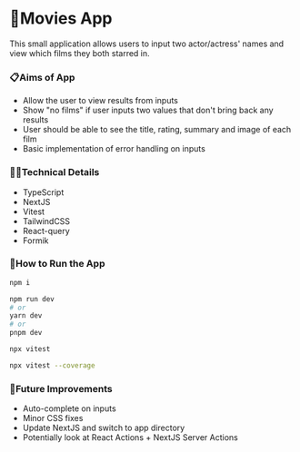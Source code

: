 # 🍿Movies App

This small application allows users to input two actor/actress' names and view which films they both starred in.

### 📋Aims of App

- Allow the user to view results from inputs
- Show "no films" if user inputs two values that don't bring back any results
- User should be able to see the title, rating, summary and image of each film
- Basic implementation of error handling on inputs

### 👩‍💻Technical Details

- TypeScript
- NextJS
- Vitest
- TailwindCSS
- React-query
- Formik

### 🔧How to Run the App

```bash
npm i
```

```bash
npm run dev
# or
yarn dev
# or
pnpm dev
```

```bash
npx vitest

npx vitest --coverage
```

### 💭Future Improvements

- Auto-complete on inputs
- Minor CSS fixes
- Update NextJS and switch to app directory
- Potentially look at React Actions + NextJS Server Actions
